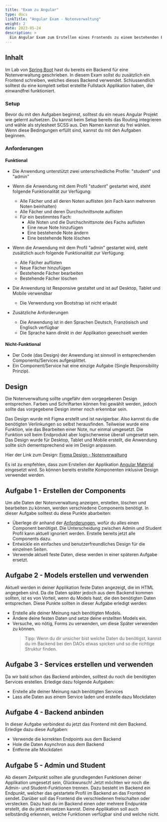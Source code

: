 ```yaml
---
title: "Exam zu Angular"
type: docs
linkTitle: "Angular Exam - Notenverwaltung"
weight: 2
date: 2023-05-24
description: >
  Ein Angular Exam zum Erstellen eines Frontends zu einem bestehenden Backend.
---
```


## Inhalt

Im Lab von [Spring Boot](../../../../labs/java/spring/01_spring) hast du bereits ein Backend für eine Notenverwaltung geschrieben.
In diesem Exam sollst du zusätzlich ein Frontend schreiben, welches dieses Backend verwendet. Schlussendlich
solltest du eine komplett selbst erstellte Fullstack Applikation haben, die einwandfrei funktioniert.

### Setup

Bevor du mit den Aufgaben beginnst, solltest du ein neues Angular Projekt wie gelernt aufsetzen. Du kannst beim Setup
bereits das Routing integrieren und wähle als stylesheet SCSS aus. Den Namen kannst du frei wählen. Wenn diese
Bedingungen erfüllt sind, kannst du mit den Aufgaben beginnen.

### Anforderungen

#### Funktional

- Die Anwendung unterstützt zwei unterschiedliche Profile: "student" und "admin"
- Wenn die Anwendung mit dem Profil "student" gestartet wird, steht folgende Funktionalität zur Verfügung:
  - Alle Fächer und all deren Noten auflisten (ein Fach kann mehreren Noten beinhalten)
  - Alle Fächer und deren Durchschnittsnote auflisten
  - Für ein bestimmtes Fach:
    - Alle Noten und die Durchschnittsnote des Fachs auflisten
    - Eine neue Note hinzufügen
    - Eine bestehende Note ändern
    - Eine bestehende Note löschen
- Wenn die Anwendung mit dem Profil "admin" gestartet wird, steht zusätzlich auch folgende Funktionalität zur Verfügung:
  - Alle Fächer auflisten
  - Neue Fächer hinzufügen
  - Bestehende Fächer bearbeiten
  - Bestehende Fächer löschen
- Die Anwendung ist Responsive gestaltet und ist auf Desktop, Tablet und Mobile verwendbar

  - Die Verwendung von Bootstrap ist nicht erlaubt

- Zusätzliche Anforderungen
  - Die Anwendung ist in den Sprachen Deutsch, Französisch und Englisch verfügbar
  - Die Sprache kann direkt in der Applikation gewechselt werden

#### Nicht-Funktional

- Der Code (das Design) der Anwendung ist sinnvoll in entsprechenden Components/Services aufgesplittet.
- Ein Component/Service hat eine einzige Aufgabe (Single Responsibility Prinzip).

## Design

Die Notenverwaltung sollte ungefähr dem vorgegebenen Design entsprechen. Farben und Schriftarten können frei gewählt
werden, jedoch sollte das vorgegebene Design immer noch erkennbar sein.

Das Design wurde mit Figma erstellt und ist navigierbar. Also kannst du die benötigten Verlinkungen so selbst
herausfinden. Teilweise wurde eine Funktion, wie das Bearbeiten einer Note, nur einmal umgesetzt. Die Funktion soll
beim Endprodukt aber logischerweise überall umgesetzt sein. Das Design wurde für Desktop, Tablet und Mobile erstellt,
die Anwendung sollte sich dementsprechend wie im Design anpassen.

Hier der Link zum Design: [Figma Design - Notenverwaltung](https://www.figma.com/proto/CxwGOD9wyGZ1pDucOdusND/Notenverwaltung?type=design&node-id=1-3&scaling=contain&page-id=0%3A1&starting-point-node-id=1%3A3&show-proto-sidebar=1)

[//]: # "INFO!!!!: Link zum Bearbeiten des Designs, falls eine Änderung nötig ist: https://www.figma.com/community/file/1265244364247644334"

Es ist zu empfehlen, dass zum Erstellen der Applikation [Angular Material](https://material.angular.io/) eingesetzt
wird. So können bereits erstellte Komponenten inklusive Design verwendet werden.

## Aufgabe 1 - Erstellen der Components

Um alle Daten der Notenverwaltung anzeigen, erstellen, löschen und bearbeiten zu können, werden verschiedene Components
benötigt. In dieser Aufgabe solltest du diese Punkte abarbeiten:

- Überlege dir anhand der [Anforderungen](#anforderungen), wofür du alles einen Component benötigst. Die Unterscheidung
  zwischen Admin und Student Profil kann aktuell ignoriert werden. Erstelle bereits jetzt alle Components dazu.
- Entwickle ein einfaches und benutzerfreundliches Design für die einzelnen Seiten.
- Verwende aktuell feste Daten, diese werden in einer späteren Aufgabe ersetzt.

## Aufgabe 2 - Models erstellen und verwenden

Aktuell werden in deiner Applikation feste Daten angezeigt, die im HTML angegeben sind. Da die Daten später jedoch
aus dem Backend kommen sollten, ist es von Vorteil, wenn du Models hast, die den benötigten Daten entsprechen. Diese
Punkte sollten in dieser Aufgabe erledigt werden:

- Erstelle alle deiner Meinung nach benötigten Models.
- Ändere deine festen Daten und setze deine erstellten Models ein.
- Versuche, wo nötig, Forms zu verwenden, um diese Später verwenden zu können.
  > Tipp: Wenn du dir unsicher bist welche Daten du benötigst, kannst du im Backend bei den DAOs etwas spicken und so die
  > richtige Struktur finden.

## Aufgabe 3 - Services erstellen und verwenden

Da wir bald schon das Backend anbinden, solltest du noch die benötigten Services erstellen. Erledige dazu folgende Aufgaben:

- Erstelle alle deiner Meinung nach benötigten Services
- Lass alle Daten aus einem Service laden und erstelle dazu Mockdaten

## Aufgabe 4 - Backend anbinden

In dieser Aufgabe verbindest du jetzt das Frontend mit dem Backend. Erledige dazu diese Aufgaben:

- Verwende die korrekten Endpoints aus dem Backend
- Hole die Daten Asynchron aus dem Backend
- Entferne alle Mockdaten

## Aufgabe 5 - Admin und Student

Ab diesem Zeitpunkt sollten alle grundlegenden Funktionen deiner Applikation umgesetzt sein, Glückwunsch! Jetzt möchten
wir noch die Admin- und Student-Funktionen trennen. Dazu besteht im Backend ein Endpunkt, welcher das gestartete Profil
im Backend an das Frontend sendet. Darüber soll das Frontend die verschiedenen freischalten oder verstecken.
Dazu hast du im Backend einen oder mehrere Endpunkte erstellt, die du jetzt einsetzen kannst.
Deine Applikation soll auch selbständig erkennen, welche Funktionen verfügbar sind und welche nicht.
